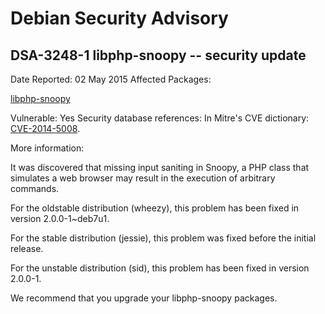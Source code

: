 
Debian Security Advisory
========================


DSA-3248-1 libphp-snoopy -- security update
-------------------------------------------



Date Reported:
02 May 2015
Affected Packages:

[libphp-snoopy](https://packages.debian.org/src:libphp-snoopy)

Vulnerable:
Yes
Security database references:
In Mitre's CVE dictionary: [CVE-2014-5008](https://security-tracker.debian.org/tracker/CVE-2014-5008).  

More information:

It was discovered that missing input saniting in Snoopy, a PHP class that
simulates a web browser may result in the execution of arbitrary
commands.


For the oldstable distribution (wheezy), this problem has been fixed
in version 2.0.0-1~deb7u1.


For the stable distribution (jessie), this problem was fixed before
the initial release.


For the unstable distribution (sid), this problem has been fixed in
version 2.0.0-1.


We recommend that you upgrade your libphp-snoopy packages.





